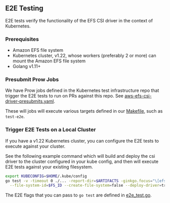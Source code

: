 ## E2E Testing
E2E tests verify the functionality of the EFS CSI driver in the context of Kubernetes.


### Prerequisites
- Amazon EFS file system
- Kubernetes cluster, v1.22, whose workers (preferably 2 or more) can mount the Amazon EFS file system
- Golang v1.11+

### Presubmit Prow Jobs
We have Prow jobs defined in the Kubernetes test infrastructure repo that trigger the E2E tests to run on PRs against this repo.
See [aws-efs-csi-driver-presubmits.yaml](https://github.com/kubernetes/test-infra/blob/master/config/jobs/kubernetes-sigs/aws-efs-csi-driver/aws-efs-csi-driver-presubmits.yaml).

These will jobs will execute various targets defined in our [Makefile](https://github.com/kubernetes-sigs/aws-efs-csi-driver/blob/master/Makefile), such as `test-e2e`.

### Trigger E2E Tests on a Local Cluster
If you have a v1.22 Kubernetes cluster, you can configure the E2E tests to execute against your cluster.

See the following example command which will build and deploy the csi driver to the cluster configured in your kube config,
and then will execute E2E tests against your existing filesystem.

```sh
export KUBECONFIG=$HOME/.kube/config
go test -v -timeout 0 ./... -report-dir=$ARTIFACTS -ginkgo.focus="\[efs-csi\]" -ginkgo.skip="\[Disruptive\]" \
  --file-system-id=$FS_ID --create-file-system=false --deploy-driver=true --region=$REGION
```

The E2E flags that you can pass to `go test` are defined in [e2e_test.go](https://github.com/kubernetes-sigs/aws-efs-csi-driver/blob/master/test/e2e/e2e_test.go#L66-L75).
